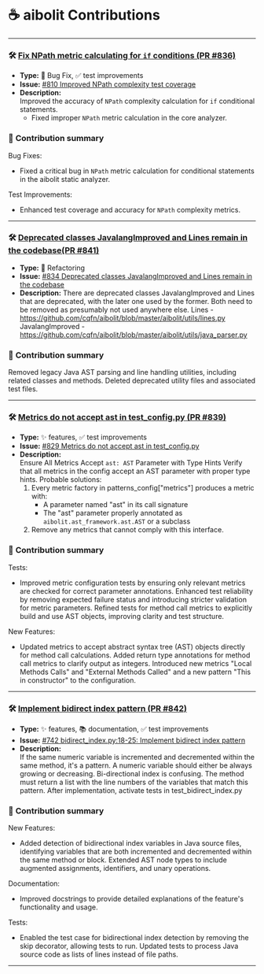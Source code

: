 # ☕ aibolit Contributions

---

### 🛠️ [Fix NPath metric calculating for `if` conditions (PR #836)](https://github.com/cqfn/aibolit/pull/836)

- **Type:** 🐞 Bug Fix, ✅ test improvements
- **Issue:** [#810 Improved NPath complexity test coverage](https://github.com/cqfn/aibolit/issues/810)
- **Description:**  
  Improved the accuracy of `NPath` complexity calculation for `if` conditional statements.
    - Fixed improper `NPath` metric calculation in the core analyzer.

### 📝 **Contribution summary**

Bug Fixes:
- Fixed a critical bug in `NPath` metric calculation for conditional statements in the aibolit static analyzer.

Test Improvements:
- Enhanced test coverage and accuracy for `NPath` complexity metrics.

---

### 🛠️ [Deprecated classes JavalangImproved and Lines remain in the codebase(PR #841)](https://github.com/cqfn/aibolit/pull/841)

- **Type:** 🧹 Refactoring
- **Issue:** [#834 Deprecated classes JavalangImproved and Lines remain in the codebase](https://github.com/cqfn/aibolit/issues/834)
- **Description:**
  There are deprecated classes JavalangImproved and Lines that are deprecated, with the later one used by the former.
  Both need to be removed as presumably not used anywhere else.
  Lines - https://github.com/cqfn/aibolit/blob/master/aibolit/utils/lines.py
  JavalangImproved - https://github.com/cqfn/aibolit/blob/master/aibolit/utils/java_parser.py

### 📝 **Contribution summary**

Removed legacy Java AST parsing and line handling utilities, including related classes and methods.
Deleted deprecated utility files and associated test files.

---

### 🛠️ [Metrics do not accept ast in test_config.py (PR #839)](https://github.com/cqfn/aibolit/pull/839)

- **Type:**  ✨ features, ✅ test improvements
- **Issue:** [#829 Metrics do not accept ast in test_config.py](https://github.com/cqfn/aibolit/issues/829)
- **Description:**  
  Ensure All Metrics Accept `ast: AST` Parameter with Type Hints
  Verify that all metrics in the config accept an AST parameter with proper type hints.
  Probable solutions:
    1. Every metric factory in patterns_config["metrics"] produces a metric with:
        - A parameter named "ast" in its call signature
        - The "ast" parameter properly annotated as `aibolit.ast_framework.ast.AST` or a subclass
    2. Remove any metrics that cannot comply with this interface.

### 📝 **Contribution summary**

Tests:
- Improved metric configuration tests by ensuring only relevant metrics are checked for correct parameter annotations.
Enhanced test reliability by removing expected failure status and introducing stricter validation for metric
parameters.
Refined tests for method call metrics to explicitly build and use AST objects, improving clarity and test structure. 

New Features:
- Updated metrics to accept abstract syntax tree (AST) objects directly for method call calculations.
Added return type annotations for method call metrics to clarify output as integers.
Introduced new metrics "Local Methods Calls" and "External Methods Called" and a new pattern "This in constructor" to
the configuration.

---

### 🛠️ [Implement bidirect index pattern (PR #842)](https://github.com/cqfn/aibolit/pull/842)

- **Type:**  ✨ features, 📚 documentation, ✅ test improvements
- **Issue:** [#742 bidirect_index.py:18-25: Implement bidirect index pattern](https://github.com/cqfn/aibolit/issues/742)
- **Description:**  
  If the same numeric variable is incremented and decremented within the same method,
  it's a pattern. A numeric variable should either be always growing or decreasing.
  Bi-directional index is confusing. The method must return a list with the line numbers
  of the variables that match this pattern. After implementation, activate tests in
  test_bidirect_index.py

### 📝 **Contribution summary**

New Features:
- Added detection of bidirectional index variables in Java source files, identifying variables that are both incremented
and decremented within the same method or block.
Extended AST node types to include augmented assignments, identifiers, and unary operations.

Documentation: 
- Improved docstrings to provide detailed explanations of the feature's functionality and usage.

Tests:
- Enabled the test case for bidirectional index detection by removing the skip decorator, allowing tests to run.
Updated tests to process Java source code as lists of lines instead of file paths.

---
